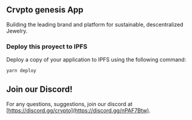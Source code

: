 ## Crvpto genesis App

Building the leading brand and platform for sustainable, descentralized Jewelry.

### Deploy this proyect to IPFS

Deploy a copy of your application to IPFS using the following command:

```bash
yarn deploy
```

## Join our Discord!

For any questions, suggestions, join our discord at [https://discord.gg/crvpto](https://discord.gg/nPAF7Btw).
